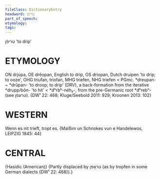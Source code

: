 ```yaml
---
fileClass: DictionaryEntry
headword: טריפֿן
part_of_speech: 
etymology: 
tags: 
---
```

טריפֿן
'to drip'

ETYMOLOGY
===========
ON drjúpa, OE drēopan, English to drip, OS driopan, Dutch druipen 'to drip; to ooze', OHG triufan, triofan, MHG triefen, NHG triefen < PGmc. *dreupan- ~ *drūpan- 'to droop; to drip' (DRV), a back-formation from the iterative *drupp/bōn- 'to hit' < *dʰrbʰ-néh₂-, from the pre-Germanic root *dʰrebʰ- (see טרעפֿן).
{DW¹ 22: 468; Kluge/Seebold 2011: 929; Kroonen 2013: 102}

WESTERN
========

Wenn es nit trieft, tropt es.
{Maißim un Schnokes vun e Handelewos, LEIPZIG 1845: 44}

CENTRAL
========

{Hasidic (American)}
{Partly displaced by טראָפּן (as by tropfen in some German dialects {DW¹ 22: 468}).}
